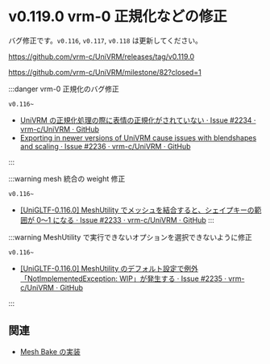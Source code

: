 # v0.119.0 vrm-0 正規化などの修正

バグ修正です。`v0.116`, `v0.117`, `v0.118` は更新してください。

https://github.com/vrm-c/UniVRM/releases/tag/v0.119.0

https://github.com/vrm-c/UniVRM/milestone/82?closed=1

:::danger vrm-0 正規化のバグ修正

`v0.116~`

- [UniVRM の正規化処理の際に表情の正規化がされていない · Issue #2234 · vrm-c/UniVRM · GitHub](https://github.com/vrm-c/UniVRM/issues/2234)
- [Exporting in newer versions of UniVRM cause issues with blendshapes and scaling · Issue #2236 · vrm-c/UniVRM · GitHub](https://github.com/vrm-c/UniVRM/issues/2236)

:::

:::warning mesh 統合の weight 修正

`v0.116~`

- [\[UniGLTF-0.116.0\] MeshUtility でメッシュを結合すると、シェイプキーの範囲が 0〜1 になる · Issue #2233 · vrm-c/UniVRM · GitHub](https://github.com/vrm-c/UniVRM/issues/2233)
  :::

:::warning MeshUtility で実行できないオプションを選択できないように修正

`v0.116~`

- [\[UniGLTF-0.116.0\] MeshUtility のデフォルト設定で例外「NotImplementedException: WIP」が発生する · Issue #2235 · vrm-c/UniVRM · GitHub](https://github.com/vrm-c/UniVRM/issues/2235)

:::

## 関連

- [Mesh Bake の実装](/api/mesh/bake/)
